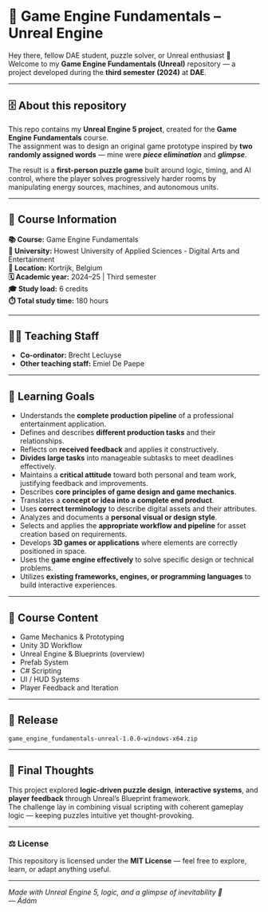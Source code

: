 # 🚪 Game Engine Fundamentals – Unreal Engine  

Hey there, fellow DAE student, puzzle solver, or Unreal enthusiast 👋  
Welcome to my **Game Engine Fundamentals (Unreal)** repository — a project developed during the **third semester (2024)** at **DAE**.

---

## 🗄️ About this repository

This repo contains my **Unreal Engine 5 project**, created for the **Game Engine Fundamentals** course.  
The assignment was to design an original game prototype inspired by **two randomly assigned words** — mine were **_piece elimination_** and **_glimpse_**.  

The result is a **first-person puzzle game** built around logic, timing, and AI control, where the player solves progressively harder rooms by manipulating energy sources, machines, and autonomous units.

---

## 🔎 Course Information

**📚 Course:** Game Engine Fundamentals  
**🏫 University:** Howest University of Applied Sciences - Digital Arts and Entertainment   
**📍 Location:** Kortrijk, Belgium  
**🗓️ Academic year:** 2024–25 | Third semester  
**🎓 Study load:** 6 credits  
**⏱️ Total study time:** 180 hours  

---

## 👨‍🏫 Teaching Staff

- **Co-ordinator:** Brecht Lecluyse  
- **Other teaching staff:** Emiel De Paepe  

---

## 🎯 Learning Goals

- Understands the **complete production pipeline** of a professional entertainment application.  
- Defines and describes **different production tasks** and their relationships.  
- Reflects on **received feedback** and applies it constructively.  
- **Divides large tasks** into manageable subtasks to meet deadlines effectively.  
- Maintains a **critical attitude** toward both personal and team work, justifying feedback and improvements.  
- Describes **core principles of game design and game mechanics**.  
- Translates a **concept or idea into a complete end product**.  
- Uses **correct terminology** to describe digital assets and their attributes.  
- Analyzes and documents a **personal visual or design style**.  
- Selects and applies the **appropriate workflow and pipeline** for asset creation based on requirements.  
- Develops **3D games or applications** where elements are correctly positioned in space.  
- Uses the **game engine effectively** to solve specific design or technical problems.  
- Utilizes **existing frameworks, engines, or programming languages** to build interactive experiences.  

---

## 🧩 Course Content

- Game Mechanics & Prototyping  
- Unity 3D Workflow  
- Unreal Engine & Blueprints (overview)  
- Prefab System  
- C# Scripting  
- UI / HUD Systems  
- Player Feedback and Iteration

---

## 🚀 Release

`game_engine_fundamentals-unreal-1.0.0-windows-x64.zip`

---

## 🧠 Final Thoughts

This project explored **logic-driven puzzle design**, **interactive systems**, and **player feedback** through Unreal’s Blueprint framework.  
The challenge lay in combining visual scripting with coherent gameplay logic — keeping puzzles intuitive yet thought-provoking.

---

### ⚖️ License
This repository is licensed under the **MIT License** — feel free to explore, learn, or adapt anything useful.

---

*Made with Unreal Engine 5, logic, and a glimpse of inevitability 🧠  
— Ádám*
